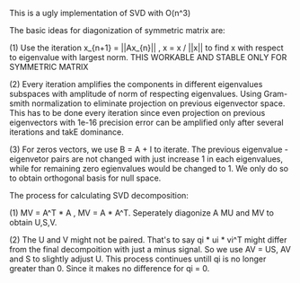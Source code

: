 This is a ugly implementation of SVD with O(n^3)

The basic ideas for diagonization of symmetric matrix are:

  (1) Use the iteration x_{n+1} = ||Ax_{n}|| , x = x / ||x|| to find x with respect to eigenvalue with largest norm. THIS WORKABLE AND STABLE ONLY FOR SYMMETRIC MATRIX
  
  (2) Every iteration amplifies the components in different eigenvalues subspaces with amplitude of norm of respecting eigenvalues. Using Gram-smith normalization to eliminate projection on previous eigenvector space. This has to be done every iteration since even projection on previous eigenvectors with 1e-16 precision error can be amplified only after several iterations and  takE dominance.
  
  (3) For zeros vectors, we use B = A + I to iterate. The previous eigenvalue - eigenvetor pairs are not changed with just increase 1 in each eigenvalues, while for remaining zero egienvalues would be changed to 1. We only do so to obtain orthogonal basis for null space.
  
 The process for calculating SVD decomposition:
 
  (1) MV = A^T * A , MV = A * A^T. Seperately diagonize A MU and MV to obtain U,S,V.
  
  (2) The U and V might not be paired. That's to say qi * ui * vi^T might differ from the final decompoition with just a minus signal. So we use AV = US, AV and S to slightly adjust U. This process continues untill qi is no longer greater than 0. Since it makes no difference for qi = 0.
